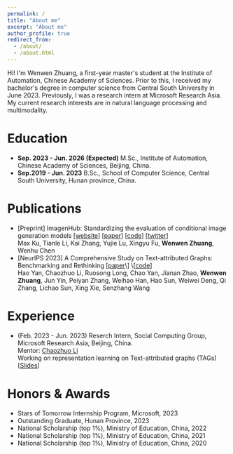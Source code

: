 ```yaml
---
permalink: /
title: "About me"
excerpt: "About me"
author_profile: true
redirect_from: 
  - /about/
  - /about.html
---
```


Hi! I'm Wenwen Zhuang, a first-year master's student at the Institute of Automation, Chinese Academy of Sciences. Prior to this, I received my bachelor's degree in computer science from Central South University in June 2023. Previously, I was a research intern at Microsoft Research Asia. My current research interests are in natural language processing and multimodality.

# Education
- **Sep. 2023 - Jun. 2026 (Expected)** M.Sc., Institute of Automation, Chinese Academy of Sciences, Beijing, China.
- **Sep.2019 - Jun. 2023** B.Sc., School of Computer Science, Central South University, Hunan province, China.

# Publications
- \[Preprint\] ImagenHub: Standardizing the evaluation of conditional image generation models \[[website](https://tiger-ai-lab.github.io/ImagenHub/)\] \[[paper](https://arxiv.org/abs/2310.01596)\] \[[code](https://github.com/TIGER-AI-Lab/ImagenHub)\] \[[twitter](https://twitter.com/vinesmsuic/status/1717564355212951701)\]
<br> Max Ku, Tianle Li, Kai Zhang, Yujie Lu, Xingyu Fu, **Wenwen Zhuang**, Wenhu Chen
- \[NeurIPS 2023\] A Comprehensive Study on Text-attributed Graphs: Benchmarking and Rethinking \[[paper](https://openreview.net/forum?id=m2mbfoSuJ1&referrer=%5BAuthor%20Console%5D(%2Fgroup%3Fid%3DNeurIPS.cc%2F2023%2FTrack%2FDatasets_and_Benchmarks%2FAuthors%23your-submissions))\] \[[code](https://github.com/sktsherlock/TAG-Benchmark)\]
<br> Hao Yan, Chaozhuo Li, Ruosong Long, Chao Yan, Jianan Zhao, **Wenwen Zhuang**, Jun Yin, Peiyan Zhang, Weihao Han, Hao Sun, Weiwei Deng, Qi Zhang, Lichao Sun, Xing Xie, Senzhang Wang 

# Experience
- (Feb. 2023 - Jun. 2023) Reserch Intern, Social Computing Group, Microsoft Research Asia, Beijing, China.
<br> Mentor: [Chaozhuo Li](https://www.microsoft.com/en-us/research/people/cli/)
<br> Working on representation learning on Text-attributed graphs (TAGs) \[[Slides](https://wwzhuang01.github.io/files/MMTAG.pdf)\]

# Honors & Awards
- Stars of Tomorrow Internship Program, Microsoft, 2023
- Outstanding Graduate, Hunan Province, 2023
- National Scholarship (top 1%), Ministry of Education, China, 2022
- National Scholarship (top 1%), Ministry of Education, China, 2021
- National Scholarship (top 1%), Ministry of Education, China, 2020
